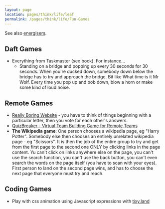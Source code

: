 ```yaml
---
layout: page
location: pages/think/life/leaf
permalink: /pages/think/life/Fun-Games
---
```


See also [energisers](/pages/think/events/workshops/Energisers-and-Warmups).

## Daft Games

- Everything from Taskmaster (see book). For instance...
    - Standing on a bridge and popping up every 30 seconds for 30 seconds. When you're ducked down, somebody down below the bridge has to try and approach the bridge. Bit like What time is it Mr Wolf. Every time you pop up and bob down, blow a horn or make some kind of loud noise.

## Remote Games

- [Really Boring Website](https://really.boring.website/) - you have to think of things beginning with a particular letter, then you vote for each other's answers.
- [QuizBreaker - Virtual Team Building Game for Remote Teams](https://www.quizbreaker.com/)
- **The Wikipedia game**: One person chooses a wikipedia page, eg "Harry Potter". Somebody else then chooses an entirely unrelated wikipedia page - eg "Scissors". It is then the job of the entire group to try and get from the first page to the second one ONLY by clicking links in the page content. Yu can't click on links anywhere else on the page, you can't use the search function, you can't use the back button, you can't even search the words on the page itself (you have to scan with your eyes). First person to land on the second page wins, and has to choose the next page that everyone must try and reach.

## Coding Games

- Play with css animation using Javascript expressions with [tixy.land](/pages/coding/webdev/js/tixy-land)
